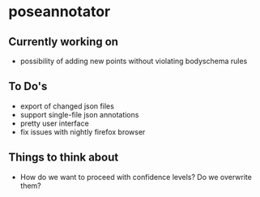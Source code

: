 # poseannotator

## Currently working on
* possibility of adding new points without violating bodyschema rules

## To Do's
* export of changed json files
* support single-file json annotations
* pretty user interface
* fix issues with nightly firefox browser

## Things to think about

* How do we want to proceed with confidence levels? Do we overwrite them?
